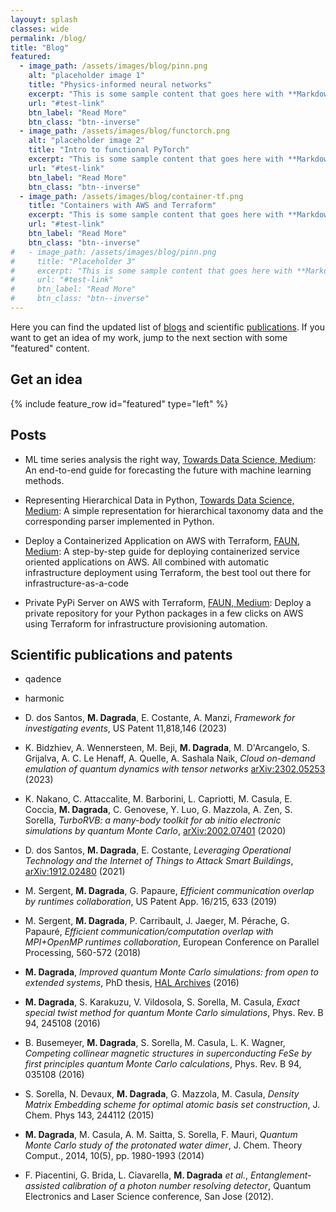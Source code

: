 ```yaml
---
layouyt: splash
classes: wide
permalink: /blog/
title: "Blog"
featured:
  - image_path: /assets/images/blog/pinn.png
    alt: "placeholder image 1"
    title: "Physics-informed neural networks"
    excerpt: "This is some sample content that goes here with **Markdown** formatting."
    url: "#test-link"
    btn_label: "Read More"
    btn_class: "btn--inverse"    
  - image_path: /assets/images/blog/functorch.png
    alt: "placeholder image 2"
    title: "Intro to functional PyTorch"
    excerpt: "This is some sample content that goes here with **Markdown** formatting."
    url: "#test-link"
    btn_label: "Read More"
    btn_class: "btn--inverse"
  - image_path: /assets/images/blog/container-tf.png
    title: "Containers with AWS and Terraform"
    excerpt: "This is some sample content that goes here with **Markdown** formatting."
    url: "#test-link"
    btn_label: "Read More"
    btn_class: "btn--inverse"
#   - image_path: /assets/images/blog/pinn.png
#     title: "Placeholder 3"
#     excerpt: "This is some sample content that goes here with **Markdown** formatting."
#     url: "#test-link"
#     btn_label: "Read More"
#     btn_class: "btn--inverse" 
---
```


Here you can find the updated list of [blogs](#posts) and scientific [publications](#scientific-publications-and-patents). If you want
to get an idea of my work, jump to the next section with some "featured" content.

## Get an idea

{% include feature_row id="featured" type="left" %}

## Posts

* ML time series analysis the right way, [Towards Data Science, Medium](https://medium.com/@MarioDagrada/ml-time-series-forecasting-the-right-way-cbf3678845ff): 
An end-to-end guide for forecasting the future with machine learning methods.

* Representing Hierarchical Data in Python, [Towards Data Science, Medium](https://medium.com/@MarioDagrada/represent-hierarchical-data-in-python-cd36ada5c71a): 
A simple representation for hierarchical taxonomy data and the corresponding parser implemented in Python.

* Deploy a Containerized Application on AWS with Terraform, [FAUN, Medium](https://medium.com/faun/deploy-a-containerized-application-on-aws-with-terraform-bf929bb3bb6b): 
A step-by-step guide for deploying containerized service oriented applications on AWS. All combined with automatic infrastructure deployment using Terraform,
the best tool out there for infrastructure-as-a-code

* Private PyPi Server on AWS with Terraform, [FAUN, Medium](https://medium.com/faun/private-pypi-server-on-aws-with-terraform-1c6b9409b450): 
Deploy a private repository for your Python packages in a few clicks on AWS using Terraform for infrastructure provisioning automation.

## Scientific publications and patents

* qadence

* harmonic

* D. dos Santos, **M. Dagrada**, E. Costante, A. Manzi,
_Framework for investigating events_,
US Patent 11,818,146 (2023)

* K. Bidzhiev, A. Wennersteen, M. Beji, **M. Dagrada**, M. D'Arcangelo, S. Grijalva, A. C. Le Henaff, A. Quelle, A. Sashala Naik,
_Cloud on-demand emulation of quantum dynamics with tensor networks_
[arXiv:2302.05253](https://arxiv.org/abs/2302.05253) (2023)

* K. Nakano, C. Attaccalite, M. Barborini, L. Capriotti, M. Casula, E. Coccia, **M. Dagrada**, C. Genovese, Y. Luo, G. Mazzola, A. Zen, S. Sorella,
_TurboRVB: a many-body toolkit for ab initio electronic simulations by quantum Monte Carlo_, 
[arXiv:2002.07401](https://arxiv.org/abs/2002.07401) (2020)    

* D. dos Santos, **M. Dagrada**, E. Costante, 
_Leveraging Operational Technology and the Internet of Things to Attack Smart Buildings_,
[arXiv:1912.02480](https://arxiv.org/abs/1912.02480) (2021)

* M. Sergent, **M. Dagrada**, G. Papaure,
_Efficient communication overlap by runtimes collaboration_,
US Patent App. 16/215, 633 (2019)

* M. Sergent, **M. Dagrada**, P. Carribault, J. Jaeger, M. Pérache, G. Papauré,
_Efficient communication/computation overlap with MPI+OpenMP runtimes collaboration_,
European Conference on Parallel Processing, 560-572 (2018)

* **M. Dagrada**, _Improved quantum Monte Carlo simulations: from open to extended systems_, PhD thesis,
[HAL Archives](https://tel.archives-ouvertes.fr/tel-01478313/document) (2016)

* **M. Dagrada**, S. Karakuzu, V. Vildosola, S. Sorella, M. Casula, 
_Exact special twist method for quantum Monte Carlo simulations_, 
Phys. Rev. B 94, 245108 (2016)

* B. Busemeyer, **M. Dagrada**, S. Sorella, M. Casula, L. K. Wagner, 
_Competing collinear magnetic structures in superconducting FeSe by first principles quantum Monte Carlo calculations_, 
Phys. Rev. B 94, 035108 (2016)

* S. Sorella, N. Devaux, **M. Dagrada**, G. Mazzola, M. Casula,
_Density Matrix Embedding scheme for optimal atomic basis set construction_,
J. Chem. Phys 143, 244112 (2015)

* **M. Dagrada**, M. Casula, A. M. Saitta, S. Sorella, F. Mauri,
_Quantum Monte Carlo study of the protonated water dimer_,
J. Chem. Theory Comput., 2014, 10(5), pp. 1980-1993 (2014)

* F. Piacentini, G. Brida, L. Ciavarella, **M. Dagrada** _et al._, 
_Entanglement-assisted calibration of a photon number resolving detector_, 
Quantum Electronics and Laser Science conference, San Jose (2012).
